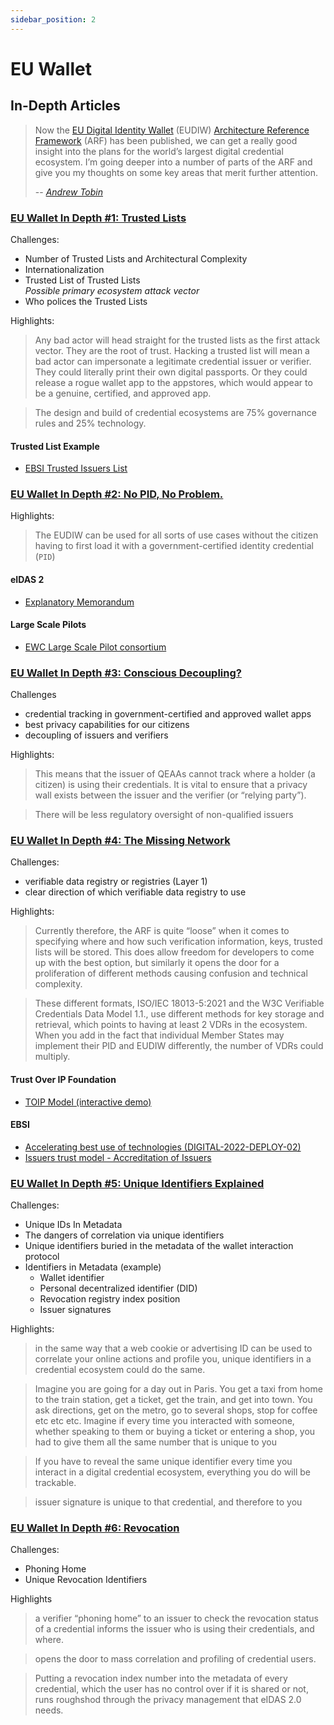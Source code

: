 ```yaml
---
sidebar_position: 2
---
```


# EU Wallet

## In-Depth Articles
> Now the [EU Digital Identity Wallet](https://commission.europa.eu/strategy-and-policy/priorities-2019-2024/europe-fit-digital-age/european-digital-identity_en) (EUDIW) [Architecture Reference Framework](https://digital-strategy.ec.europa.eu/en/library/european-digital-identity-wallet-architecture-and-reference-framework) (ARF) has been published, we can get a really good insight into the plans for the world’s largest digital credential ecosystem. I’m going deeper into a number of parts of the ARF and give you my thoughts on some key areas that merit further attention.
>
> -- _[Andrew Tobin](https://www.linkedin.com/in/tobinandrew/)_

### [EU Wallet In Depth #1: Trusted Lists](https://www.linkedin.com/pulse/eu-wallet-depth-1-trusted-lists-andrew-tobin/)  
Challenges:
* Number of Trusted Lists and Architectural Complexity
* Internationalization
* Trusted List of Trusted Lists  
_Possible primary ecosystem attack vector_
* Who polices the Trusted Lists 

Highlights:

> Any bad actor will head straight for the trusted lists as the first attack vector. They are the root of trust. Hacking a trusted list will mean a bad actor can impersonate a legitimate credential issuer or verifier. They could literally print their own digital passports. Or they could release a rogue wallet app to the appstores, which would appear to be a genuine, certified, and approved app.

> The design and build of credential ecosystems are 75% governance rules and 25% technology. 

#### Trusted List Example
*  [EBSI Trusted Issuers List](https://ec.europa.eu/digital-building-blocks/wikis/display/EBSIDOC/Issuers+trust+model+-+Accreditation+of+Issuers)

### [EU Wallet In Depth #2: No PID, No Problem.](https://www.linkedin.com/pulse/eu-wallet-depth-2-pid-problem-andrew-tobin/)  
Highlights:

> The EUDIW can be used for all sorts of use cases without the citizen having to first load it with a government-certified identity credential (`PID`)

#### eIDAS 2
* [Explanatory Memorandum](https://eur-lex.europa.eu/legal-content/EN/TXT/?uri=CELEX%3A52021PC0281)

#### Large Scale Pilots
* [EWC Large Scale Pilot consortium](https://eudiwalletconsortium.org/)

### [EU Wallet In Depth #3: Conscious Decoupling?](https://www.linkedin.com/pulse/eu-wallet-dept-3-conscious-decoupling-andrew-tobin/)
Challenges
* credential tracking in government-certified and approved wallet apps
* best privacy capabilities for our citizens
* decoupling of issuers and verifiers


Highlights:

> This means that the issuer of QEAAs cannot track where a holder (a citizen) is using their credentials. It is vital to ensure that a privacy wall exists between the issuer and the verifier (or “relying party”).

> There will be less regulatory oversight of non-qualified issuers


### [EU Wallet In Depth #4: The Missing Network](https://www.linkedin.com/pulse/eu-wallet-depth-4-missing-network-andrew-tobin/)
Challenges:
* verifiable data registry or registries (Layer 1)
* clear direction of which verifiable data registry to use
  

Highlights:

> Currently therefore, the ARF is quite “loose” when it comes to specifying where and how such verification information, keys, trusted lists will be stored. This does allow freedom for developers to come up with the best option, but similarly it opens the door for a proliferation of different methods causing confusion and technical complexity.

> These different formats, ISO/IEC 18013-5:2021 and the W3C Verifiable Credentials Data Model 1.1., use different methods for key storage and retrieval, which points to having at least 2 VDRs in the ecosystem. When you add in the fact that individual Member States may implement their PID and EUDIW differently, the number of VDRs could multiply.


#### Trust Over IP Foundation
* [TOIP Model (interactive demo)](https://trustoverip.org/wp-content/toip-model/)

#### EBSI
* [Accelerating best use of technologies (DIGITAL-2022-DEPLOY-02)](https://ec.europa.eu/info/funding-tenders/opportunities/portal/screen/opportunities/topic-details/digital-2022-deploy-02-ebsi-services)
* [Issuers trust model - Accreditation of Issuers](https://ec.europa.eu/digital-building-blocks/wikis/display/EBSIDOC/Issuers+trust+model+-+Accreditation+of+Issuers)


### [EU Wallet In Depth #5: Unique Identifiers Explained](https://www.linkedin.com/pulse/eu-wallet-depth-5-unique-identifiers-explained-andrew-tobin/)

Challenges:
* Unique IDs In Metadata
* The dangers of correlation via unique identifiers
* Unique identifiers buried in the metadata of the wallet interaction protocol
* Identifiers in Metadata (example)
  * Wallet identifier
  * Personal decentralized identifier (DID)
  * Revocation registry index position
  * Issuer signatures


Highlights:

> in the same way that a web cookie or advertising ID can be used to correlate your online actions and profile you, unique identifiers in a credential ecosystem could do the same.

> Imagine you are going for a day out in Paris. You get a taxi from home to the train station, get a ticket, get the train, and get into town. You ask directions, get on the metro, go to several shops, stop for coffee etc etc etc. Imagine if every time you interacted with someone, whether speaking to them or buying a ticket or entering a shop, you had to give them all the same number that is unique to you

> If you have to reveal the same unique identifier every time you interact in a digital credential  ecosystem, everything you do will be trackable.

> issuer signature is unique to that credential, and therefore to you

### [EU Wallet In Depth #6: Revocation](https://www.linkedin.com/pulse/eu-wallet-depth-6-revocation-andrew-tobin/)
Challenges: 
- Phoning Home
- Unique Revocation Identifiers

Highlights
> a verifier “phoning home” to an issuer to check the revocation status of a credential informs the issuer who is using their credentials, and where. 

> opens the door to mass correlation and profiling of credential users.

> Putting a revocation index number into the metadata of every credential, which the user has no control over if it is shared or not, runs roughshod through the privacy management that eIDAS 2.0 needs.
